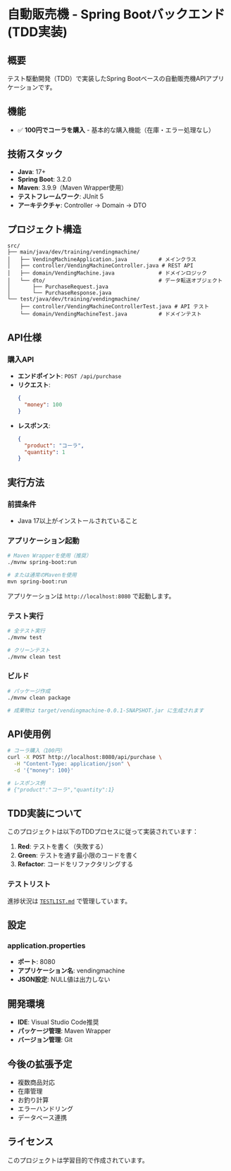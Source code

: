 # 自動販売機 - Spring Bootバックエンド (TDD実装)

## 概要

テスト駆動開発（TDD）で実装したSpring Bootベースの自動販売機APIアプリケーションです。

## 機能

- ✅ **100円でコーラを購入** - 基本的な購入機能（在庫・エラー処理なし）

## 技術スタック

- **Java**: 17+
- **Spring Boot**: 3.2.0
- **Maven**: 3.9.9（Maven Wrapper使用）
- **テストフレームワーク**: JUnit 5
- **アーキテクチャ**: Controller → Domain → DTO

## プロジェクト構造

```
src/
├── main/java/dev/training/vendingmachine/
│   ├── VendingMachineApplication.java          # メインクラス
│   ├── controller/VendingMachineController.java # REST API
│   ├── domain/VendingMachine.java              # ドメインロジック
│   └── dto/                                    # データ転送オブジェクト
│       ├── PurchaseRequest.java
│       └── PurchaseResponse.java
└── test/java/dev/training/vendingmachine/
    ├── controller/VendingMachineControllerTest.java # API テスト
    └── domain/VendingMachineTest.java          # ドメインテスト
```

## API仕様

### 購入API

- **エンドポイント**: `POST /api/purchase`
- **リクエスト**: 
  ```json
  {
    "money": 100
  }
  ```
- **レスポンス**: 
  ```json
  {
    "product": "コーラ",
    "quantity": 1
  }
  ```

## 実行方法

### 前提条件

- Java 17以上がインストールされていること

### アプリケーション起動

```bash
# Maven Wrapperを使用（推奨）
./mvnw spring-boot:run

# または通常のMavenを使用
mvn spring-boot:run
```

アプリケーションは `http://localhost:8080` で起動します。

### テスト実行

```bash
# 全テスト実行
./mvnw test

# クリーンテスト
./mvnw clean test
```

### ビルド

```bash
# パッケージ作成
./mvnw clean package

# 成果物は target/vendingmachine-0.0.1-SNAPSHOT.jar に生成されます
```

## API使用例

```bash
# コーラ購入（100円）
curl -X POST http://localhost:8080/api/purchase \
  -H "Content-Type: application/json" \
  -d '{"money": 100}'

# レスポンス例
# {"product":"コーラ","quantity":1}
```

## TDD実装について

このプロジェクトは以下のTDDプロセスに従って実装されています：

1. **Red**: テストを書く（失敗する）
2. **Green**: テストを通す最小限のコードを書く
3. **Refactor**: コードをリファクタリングする

### テストリスト

進捗状況は [`TESTLIST.md`](./TESTLIST.md) で管理しています。

## 設定

### application.properties

- **ポート**: 8080
- **アプリケーション名**: vendingmachine
- **JSON設定**: NULL値は出力しない

## 開発環境

- **IDE**: Visual Studio Code推奨
- **パッケージ管理**: Maven Wrapper
- **バージョン管理**: Git

## 今後の拡張予定

- 複数商品対応
- 在庫管理
- お釣り計算
- エラーハンドリング
- データベース連携

## ライセンス

このプロジェクトは学習目的で作成されています。
